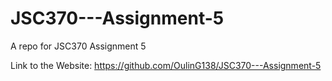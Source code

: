 # JSC370---Assignment-5
A repo for JSC370 Assignment 5

Link to the Website: https://github.com/OulinG138/JSC370---Assignment-5

